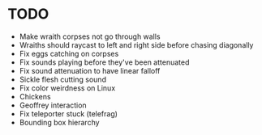 # TODO
- Make wraith corpses not go through walls
- Wraiths should raycast to left and right side before chasing diagonally
- Fix eggs catching on corpses
- Fix sounds playing before they've been attenuated
- Fix sound attenuation to have linear falloff
- Sickle flesh cutting sound
- Fix color weirdness on Linux
- Chickens
- Geoffrey interaction
- Fix teleporter stuck (telefrag)
- Bounding box hierarchy